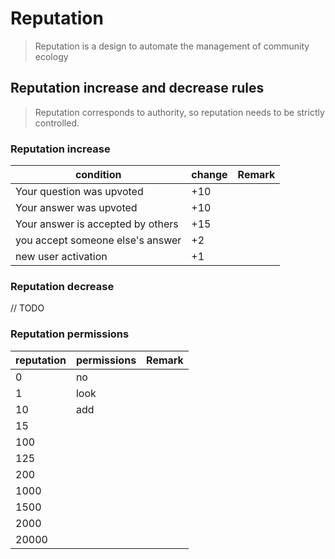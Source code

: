 ---
---

# Reputation

> Reputation is a design to automate the management of community ecology

## Reputation increase and decrease rules

> Reputation corresponds to authority, so reputation needs to be strictly controlled.

### Reputation increase

| condition                         | change | Remark |
| --------------------------------- | ------ | ------ |
| Your question was upvoted         | +10    |        |
| Your answer was upvoted           | +10    |        |
| Your answer is accepted by others | +15    |        |
| you accept someone else's answer  | +2     |        |
| new user activation               | +1     |        |

### Reputation decrease

// TODO

### Reputation permissions

| reputation | permissions | Remark |
| ---------- | ----------- | ------ |
| 0          | no          |        |
| 1          | look        |        |
| 10         | add         |        |
| 15         |             |        |
| 100        |             |        |
| 125        |             |        |
| 200        |             |        |
| 1000       |             |        |
| 1500       |             |        |
| 2000       |             |        |
| 20000      |             |        |
